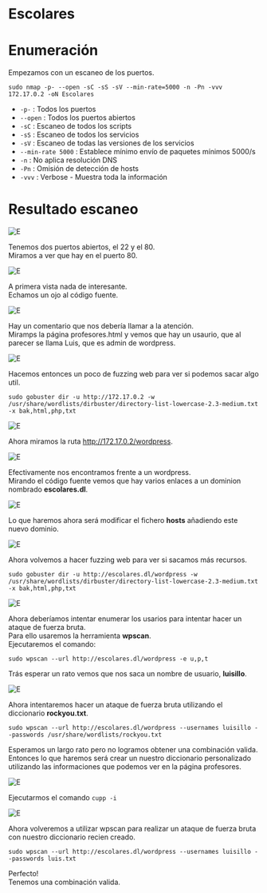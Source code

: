 # Escolares

# Enumeración

Empezamos con un escaneo de los puertos.

`sudo nmap -p- --open -sC -sS -sV --min-rate=5000 -n -Pn -vvv 172.17.0.2 -oN Escolares`  

- `-p-` : Todos los puertos
- `--open` : Todos los puertos abiertos
- `-sC` : Escaneo de todos los scripts
- `-sS` : Escaneo de todos los servicios
- `-sV` : Escaneo de todas las versiones de los servicios
- `--min-rate 5000` : Establece mínimo envío de paquetes mínimos 5000/s
- `-n` : No aplica resolución DNS
- `-Pn` : Omisión de detección de hosts
- `-vvv` : Verbose - Muestra toda la información

# Resultado escaneo  

![E](https://github.com/giustiand/DockerLabs-Writeups/blob/main/F%C3%A1cil/images/escolares/E_1.jpg)     

Tenemos dos puertos abiertos, el 22 y el 80.  
Miramos a ver que hay en el puerto 80.  

![E](https://github.com/giustiand/DockerLabs-Writeups/blob/main/F%C3%A1cil/images/escolares/E_2.jpg)     

A primera vista nada de interesante.  
Echamos un ojo al código fuente.  

![E](https://github.com/giustiand/DockerLabs-Writeups/blob/main/F%C3%A1cil/images/escolares/E_3.jpg)  

Hay un comentario que nos debería llamar a la atención.  
Miramps la página profesores.html y vemos que hay un usaurio, que al parecer se llama Luis, que es admin de wordpress.    

![E](https://github.com/giustiand/DockerLabs-Writeups/blob/main/F%C3%A1cil/images/escolares/E_4.jpg)    

Hacemos entonces un poco de fuzzing web para ver si podemos sacar algo util.  

`sudo gobuster dir -u http://172.17.0.2 -w /usr/share/wordlists/dirbuster/directory-list-lowercase-2.3-medium.txt -x bak,html,php,txt`  

![E](https://github.com/giustiand/DockerLabs-Writeups/blob/main/F%C3%A1cil/images/escolares/E_5.jpg)   

Ahora miramos la ruta http://172.17.0.2/wordpress.  

![E](https://github.com/giustiand/DockerLabs-Writeups/blob/main/F%C3%A1cil/images/escolares/E_6.jpg)    

Efectivamente nos encontramos frente a un wordpress.  
Mirando el código fuente vemos que hay varios enlaces a un dominion nombrado **escolares.dl**.   

![E](https://github.com/giustiand/DockerLabs-Writeups/blob/main/F%C3%A1cil/images/escolares/E_7.jpg)    

Lo que haremos ahora será modificar el fichero **hosts** añadiendo este nuevo dominio.  

![E](https://github.com/giustiand/DockerLabs-Writeups/blob/main/F%C3%A1cil/images/escolares/E_8.jpg)    

Ahora volvemos a hacer fuzzing web para ver si sacamos más recursos.  

`sudo gobuster dir -u http://escolares.dl/wordpress -w /usr/share/wordlists/dirbuster/directory-list-lowercase-2.3-medium.txt -x bak,html,php,txt`

![E](https://github.com/giustiand/DockerLabs-Writeups/blob/main/F%C3%A1cil/images/escolares/E_9.jpg)   

Ahora deberíamos intentar enumerar los usarios para intentar hacer un ataque de fuerza bruta.  
Para ello usaremos la herramienta **wpscan**.  
Ejecutaremos el comando:  

`sudo wpscan --url http://escolares.dl/wordpress -e u,p,t`  

Trás esperar un rato vemos que nos saca un nombre de usuario, **luisillo**.  

![E](https://github.com/giustiand/DockerLabs-Writeups/blob/main/F%C3%A1cil/images/escolares/E_10.jpg)   

Ahora intentaremos hacer un ataque de fuerza bruta utilizando el diccionario **rockyou.txt**.  

`sudo wpscan --url http://escolares.dl/wordpress --usernames luisillo --passwords /usr/share/wordlists/rockyou.txt`  

Esperamos un largo rato pero no logramos obtener una combinación valida.  
Entonces lo que haremos será crear un nuestro diccionario personalizado utilizando las informaciones que podemos ver en la página profesores.  

![E](https://github.com/giustiand/DockerLabs-Writeups/blob/main/F%C3%A1cil/images/escolares/E_11.jpg)     

Ejecutarmos el comando `cupp -i`  

![E](https://github.com/giustiand/DockerLabs-Writeups/blob/main/F%C3%A1cil/images/escolares/E_12.jpg)      

Ahora volveremos a utilizar wpscan para realizar un ataque de fuerza bruta con nuestro diccionario recien creado.  

`sudo wpscan --url http://escolares.dl/wordpress --usernames luisillo --passwords luis.txt`  

Perfecto!  
Tenemos una combinación valida.  

